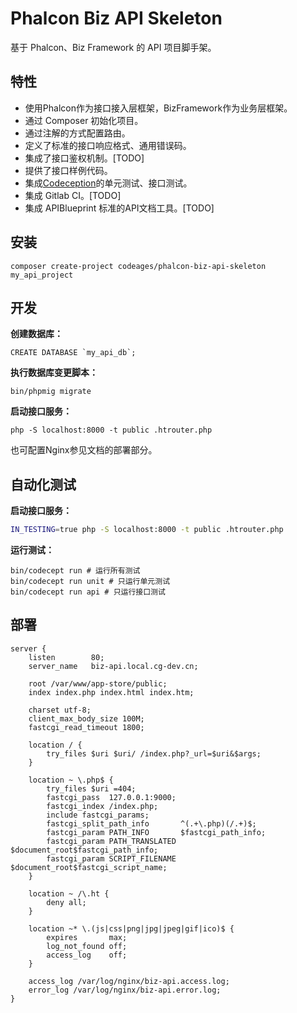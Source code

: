 # Phalcon Biz API Skeleton

基于 Phalcon、Biz Framework 的 API 项目脚手架。

## 特性

* 使用Phalcon作为接口接入层框架，BizFramework作为业务层框架。
* 通过 Composer 初始化项目。
* 通过注解的方式配置路由。
* 定义了标准的接口响应格式、通用错误码。
* 集成了接口鉴权机制。[TODO]
* 提供了接口样例代码。
* 集成[Codeception](http://codeception.com/)的单元测试、接口测试。
* 集成 Gitlab CI。[TODO]
* 集成 APIBlueprint 标准的API文档工具。[TODO]

## 安装

```
composer create-project codeages/phalcon-biz-api-skeleton my_api_project
```

## 开发

**创建数据库：**
```shell
CREATE DATABASE `my_api_db`;
```

**执行数据库变更脚本：**
```shell
bin/phpmig migrate
```

**启动接口服务：**
```shell
php -S localhost:8000 -t public .htrouter.php
```

也可配置Nginx参见文档的部署部分。

## 自动化测试

**启动接口服务：**
```bash
IN_TESTING=true php -S localhost:8000 -t public .htrouter.php
```

**运行测试：**
```
bin/codecept run # 运行所有测试
bin/codecept run unit # 只运行单元测试
bin/codecept run api # 只运行接口测试
```

## 部署

```
server {
    listen        80;
    server_name   biz-api.local.cg-dev.cn;

    root /var/www/app-store/public;
    index index.php index.html index.htm;

    charset utf-8;
    client_max_body_size 100M;
    fastcgi_read_timeout 1800;

    location / {
        try_files $uri $uri/ /index.php?_url=$uri&$args;
    }

    location ~ \.php$ {
        try_files $uri =404;
        fastcgi_pass  127.0.0.1:9000;
        fastcgi_index /index.php;
        include fastcgi_params;
        fastcgi_split_path_info       ^(.+\.php)(/.+)$;
        fastcgi_param PATH_INFO       $fastcgi_path_info;
        fastcgi_param PATH_TRANSLATED $document_root$fastcgi_path_info;
        fastcgi_param SCRIPT_FILENAME $document_root$fastcgi_script_name;
    }

    location ~ /\.ht {
        deny all;
    }

    location ~* \.(js|css|png|jpg|jpeg|gif|ico)$ {
        expires       max;
        log_not_found off;
        access_log    off;
    }

    access_log /var/log/nginx/biz-api.access.log;
    error_log /var/log/nginx/biz-api.error.log;
}
```